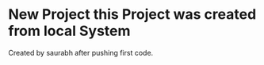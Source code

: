 # New Project this Project was created from local System
Created by saurabh after pushing first code.
